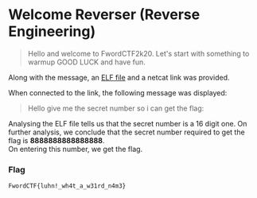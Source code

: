 # Welcome Reverser (Reverse Engineering)

> Hello and welcome to FwordCTF2k20. Let's start with something to warmup GOOD LUCK and have fun.

Along with the message, an [ELF file](https://github.com/EnigmaEnvoy/2020-CTF-Writeups/blob/master/Fword%20CTF/Welcome%20Reverser/welcome) and a netcat link was provided.  
  
When connected to the link, the following message was displayed:

> Hello give me the secret number so i can get the flag:  
  
  
Analysing the ELF file tells us that the secret number is a 16 digit one. On further analysis, we conclude that the secret number required to get the flag is **8888888888888888**.  
On entering this number, we get the flag.  
  
  
### Flag
`FwordCTF{luhn!_wh4t_a_w31rd_n4m3}`
